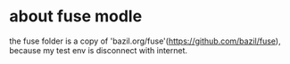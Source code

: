 # about fuse modle

the fuse folder is a copy of 'bazil.org/fuse'(https://github.com/bazil/fuse), because my test env is disconnect with internet.


